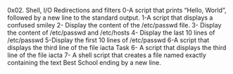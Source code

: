 0x02. Shell, I/O Redirections and filters
0-A script that prints “Hello, World”, followed by a new line to the standard output.
1-A script that displays a confused smiley
2- Display the content of the /etc/passwd file.
3- Display the content of /etc/passwd and /etc/hosts
4- Display the last 10 lines of /etc/passwd
5-Display the first 10 lines of /etc/passwd
6-A script that displays the third line of the file iacta
Task 6- A script that displays the third line of the file iacta
7- A shell script that creates a file named exactly containing the text Best School ending by a new line.

